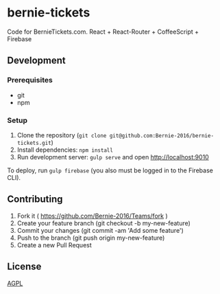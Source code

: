 # bernie-tickets

Code for BernieTickets.com. React + React-Router + CoffeeScript + Firebase


## Development

### Prerequisites

* git
* npm

### Setup

1. Clone the repository (`git clone git@github.com:Bernie-2016/bernie-tickets.git`)
2. Install dependencies: `npm install`
3. Run development server: `gulp serve` and open [http://localhost:9010](http://localhost:9010)

To deploy, run `gulp firebase` (you also must be logged in to the Firebase CLI).

## Contributing

1. Fork it ( https://github.com/Bernie-2016/Teams/fork )
2. Create your feature branch (git checkout -b my-new-feature)
3. Commit your changes (git commit -am 'Add some feature')
4. Push to the branch (git push origin my-new-feature)
5. Create a new Pull Request

## License

[AGPL](http://www.gnu.org/licenses/agpl-3.0.en.html)